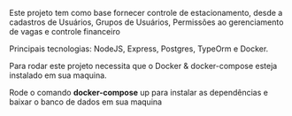 Este projeto tem como base fornecer controle de estacionamento, desde a cadastros de Usuários, Grupos de Usuários, Permissões ao gerenciamento de vagas e controle financeiro

Principais tecnologias: NodeJS, Express, Postgres, TypeOrm e Docker.

Para rodar este projeto necessita que o Docker & docker-compose esteja instalado em sua maquina.

Rode o comando **docker-compose** up para instalar as dependências e baixar o banco de dados em sua maquina
